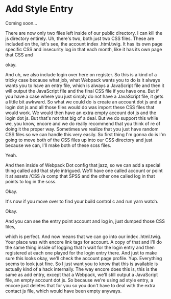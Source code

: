 # Add Style Entry

Coming soon...

There are now only two files left inside of our public directory. I can kill the js
directory entirely. Uh, there's two, both just two CSS files. These are included on
the, let's see, the account index .html.twig. It has its own page specific CSS and
insecurity log in that each month, like it has its own page that CSS and

okay.

And uh, we also include login over here on register. So this is a kind of a tricky
case because what job, what Webpack wants you to do is it always wants you to have an
entry file, which is always a JavaScript file and then it will output the JavaScript
file and the final CSS file if you have one. But if you have a case where you just
simply do not have a JavaScript file, it gets a little bit awkward. So what we could
do is create an account dot js and a login dot js and all those files would do was
import these CSS files that would work. We would then have an extra empty account dot
js and the login dot js. But that's not that big of a deal. But we do support this
while we, you know, encore and we do really recommend that you think of re of doing
it the proper way. Sometimes we realize that you just have random CSS files so we can
handle this very easily. So first thing I'm gonna do is I'm going to move both of the
CSS files up into our CSS directory and just because we can, I'll make both of these
scss files.

Yeah.

And then inside of Webpack Dot config that jazz, so we can add a special thing called
add that style intrigued. We'll have one called account or point it at assets /CSS /a
comp that SPSS and the other one called log in that points to log in the scss.

Okay.

It's now if you move over to find your build control c and run yarn watch.

Okay.

And you can see the entry point account and log in, just dumped those CSS files,

which is perfect. And now means that we can go into our index .html.twig. Your place
was with encore link tags for account. A copy of that and I'll do the same thing
inside of logging that h wait for the login entry and then registered at each one
played for the login entry there. And just to make sure this looks okay, we'll check
the account page profile. Yup. Everything seems to look just fine. So I just want you
to know that this is available is actually kind of a hack internally. The way encore
does this is, this is the same as add entry, except that a Webpack, we'll still
output a JavaScript file, an empty account dot js. So because we're using ad style
entry, a encore just deletes that for you so you don't have to deal with the extra
contact js file, which would have been empty anyways.